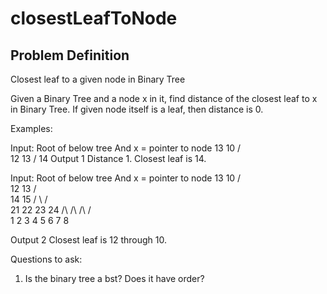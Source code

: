 # closestLeafToNode

## Problem Definition

Closest leaf to a given node in Binary Tree

Given a Binary Tree and a node x in it, find distance of the closest leaf to x in Binary Tree. If given node itself is a leaf, then distance is 0.

Examples:

Input: Root of below tree
       And x = pointer to node 13
          10
       /     \
     12       13
             /
           14
Output 1
Distance 1. Closest leaf is 14.


Input: Root of below tree
       And x = pointer to node 13
          10
       /     \
     12       13
           /     \
         14       15
        /   \     /  \
       21   22   23   24
       /\   /\   /\   /\
      1 2  3 4  5 6  7  8

Output 2
Closest leaf is 12 through 10.

Questions to ask:
1. Is the binary tree a bst?  Does it have order?

